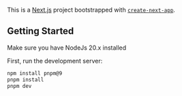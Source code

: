 This is a [Next.js](https://nextjs.org) project bootstrapped with [`create-next-app`](https://nextjs.org/docs/app/api-reference/cli/create-next-app).

## Getting Started

Make sure you have NodeJs 20.x installed

First, run the development server:

```bash
npm install pnpm@9
pnpm install
pnpm dev
```
